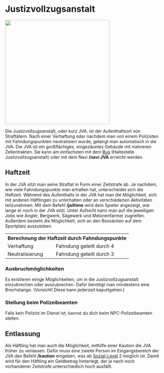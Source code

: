 # Justizvollzugsanstalt

<img align="center" width="340" height="340" src="../../../assets/image/orte/JVA.png"> <br>

Die Justizvollzugsanstalt, oder kurz JVA, ist der Aufenthaltsort von Straftätern. Nach einer Verhaftung oder nachdem man von einem Polizisten mit Fahndungspunkten neutralisiert wurde, gelangt man automatisch in die JVA. Die JVA ist ein großflächiges, eingezäuntes Gebäude mit mehreren Zellentrakten. Sie kann am einfachsten mit dem [Bus](../../pages/öpnv/bus.md) (Haltestelle Justizvollzugsanstalt) oder mit dem Navi **/navi JVA** erreicht werden.

## Haftzeit

In der JVA sitzt man seine Straftat in Form einer Zeitstrafe ab. Je nachdem, wie viele Fahndungspunkte man erhalten hat, unterscheidet sich die Haftzeit.
Während des Aufenthalts in der JVA hat man die Möglichkeit, sich mit anderen Häftlingen zu unterhalten oder an verschiedenen Aktivitäten teilzunehmen. Mit dem Befehl **/jailtime** wird dem Spieler angezeigt, wie lange er noch in der JVA sitzt. Unter Aufsicht kann man auf die jeweiligen Jobs wie Angler, Bergwerk, Sägewerk und Melonenfarmer zugreifen. Außerdem besteht die Möglichkeit, sich an den Boxsäcken auf dem Sportplatz auszutoben.

<table>
<tr>
      <th colspan="2">Berechnung der Haftzeit durch Fahndungspunkte</th>
</tr>
<tr>
      <td>Verhaftung</td>
      <td>Fahndung geteilt durch 4</td>
</tr>
<tr>
      <td>Neutralisierung</td>
      <td>Fahndung geteilt durch 3</td>
</tr>
</table>

### Ausbruchmöglichkeiten

Es existieren einige Möglichkeiten, um in die Justizvollzugsanstalt einzubrechen oder auszubrechen. Dafür benötigt man mindestens eine Brechstange. (Vorsicht! Diese kann jederzeit kaputtgehen.)

### Stellung beim Polizeibeamten

Falls kein Polizist im Dienst ist, kannst du dich beim NPC-Polizeibeamten stellen.

## Entlassung

Als Häftling hat man auch die Möglichkeit, mithilfe einer Kaution die JVA früher zu verlassen. Dafür muss eine zweite Person im Eingangsbereich der JVA den Befehl **/kaution** eingeben, was ab [Sozial-Level](../../pages/skills/social.md) 2 möglich ist. Damit wird für den Häftling ein Geldbetrag hinterlegt, der je nach noch vorhandener Zeitstrafe unterschiedlich hoch ausfällt.
